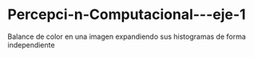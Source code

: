 # Percepci-n-Computacional---eje-1
Balance de color en una imagen expandiendo sus histogramas de forma independiente
